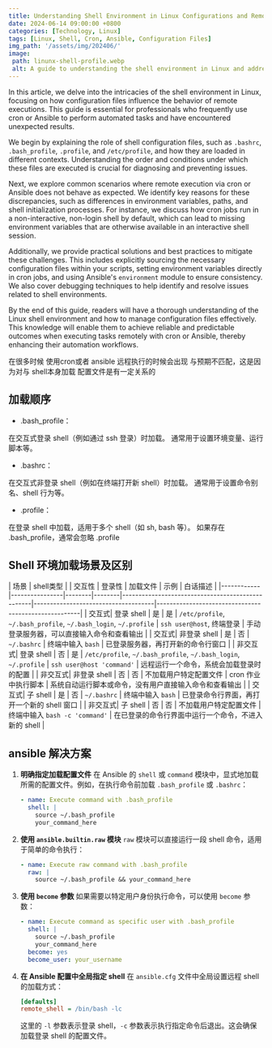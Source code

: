 ```yaml
---
title: Understanding Shell Environment in Linux Configurations and Remote Execution Challenges
date: 2024-06-14 09:00:00 +0800
categories: [Technology, Linux]
tags: [Linux, Shell, Cron, Ansible, Configuration Files]
img_path: '/assets/img/202406/'
image:
 path: linunx-shell-profile.webp
 alt: A guide to understanding the shell environment in Linux and addressing challenges in remote execution using cron and Ansible.
---
```


In this article, we delve into the intricacies of the shell environment in Linux, focusing on how configuration files influence the behavior of remote executions. This guide is essential for professionals who frequently use cron or Ansible to perform automated tasks and have encountered unexpected results.

We begin by explaining the role of shell configuration files, such as `.bashrc`, `.bash_profile`, `.profile`, and `/etc/profile`, and how they are loaded in different contexts. Understanding the order and conditions under which these files are executed is crucial for diagnosing and preventing issues.

Next, we explore common scenarios where remote execution via cron or Ansible does not behave as expected. We identify key reasons for these discrepancies, such as differences in environment variables, paths, and shell initialization processes. For instance, we discuss how cron jobs run in a non-interactive, non-login shell by default, which can lead to missing environment variables that are otherwise available in an interactive shell session.

Additionally, we provide practical solutions and best practices to mitigate these challenges. This includes explicitly sourcing the necessary configuration files within your scripts, setting environment variables directly in cron jobs, and using Ansible's `environment` module to ensure consistency. We also cover debugging techniques to help identify and resolve issues related to shell environments.

By the end of this guide, readers will have a thorough understanding of the Linux shell environment and how to manage configuration files effectively. This knowledge will enable them to achieve reliable and predictable outcomes when executing tasks remotely with cron or Ansible, thereby enhancing their automation workflows.

在很多时候 使用cron或者 ansible 远程执行的时候会出现 与预期不匹配，这是因为对与 shell本身加载 配置文件是有一定关系的

## 加载顺序

- .bash_profile：

在交互式登录 shell（例如通过 ssh 登录）时加载。
通常用于设置环境变量、运行脚本等。

- .bashrc：

在交互式非登录 shell（例如在终端打开新 shell）时加载。
通常用于设置命令别名、shell 行为等。

- .profile：

在登录 shell 中加载，适用于多个 shell（如 sh, bash 等）。
如果存在 .bash_profile，通常会忽略 .profile


## Shell 环境加载场景及区别

| 场景     | shell类型 |                  | 交互性 | 登录性 | 加载文件                                         | 示例                                | 白话描述                                             |
|------------|----------------|--------|--------|--------------------------------------------------|-------------------------------------|------------------------------------------------------|
| 交互式| 登录 shell           | 是     | 是     | `/etc/profile`, `~/.bash_profile`, `~/.bash_login`, `~/.profile` | `ssh user@host`, 终端登录          | 手动登录服务器，可以直接输入命令和查看输出             |
| 交互式| 非登录 shell         | 是     | 否     | `~/.bashrc`                                      | 终端中输入 `bash`                  | 已登录服务器，再打开新的命令行窗口                    |
| 非交互式| 登录 shell         | 否     | 是     | `/etc/profile`, `~/.bash_profile`, `~/.bash_login`, `~/.profile` | `ssh user@host 'command'`          | 远程运行一个命令，系统会加载登录时的配置             |
| 非交互式| 非登录 shell       | 否     | 否     | 不加载用户特定配置文件                           | cron 作业中执行脚本                | 系统自动运行脚本或命令，没有用户直接输入命令和查看输出 |
| 交互式| 子 shell             | 是     | 否     | `~/.bashrc`                                      | 终端中输入 `bash`                  | 已登录命令行界面，再打开一个新的 shell 窗口            |
| 非交互式| 子 shell           | 否     | 否     | 不加载用户特定配置文件                           | 终端中输入 `bash -c 'command'`     | 在已登录的命令行界面中运行一个命令，不进入新的 shell  |



## ansible 解决方案

1. **明确指定加载配置文件**
   在 Ansible 的 `shell` 或 `command` 模块中，显式地加载所需的配置文件。例如，在执行命令前加载 `.bash_profile` 或 `.bashrc`：

   ```yaml
   - name: Execute command with .bash_profile
     shell: |
       source ~/.bash_profile
       your_command_here
   ```

2. **使用 `ansible.builtin.raw` 模块**
   `raw` 模块可以直接运行一段 shell 命令，适用于简单的命令执行：

   ```yaml
   - name: Execute raw command with .bash_profile
     raw: |
       source ~/.bash_profile && your_command_here
   ```

3. **使用 `become` 参数**
   如果需要以特定用户身份执行命令，可以使用 `become` 参数：

   ```yaml
   - name: Execute command as specific user with .bash_profile
     shell: |
       source ~/.bash_profile
       your_command_here
     become: yes
     become_user: your_username
   ```

4. **在 Ansible 配置中全局指定 shell**
   在 `ansible.cfg` 文件中全局设置远程 shell 的加载方式：

   ```ini
   [defaults]
   remote_shell = /bin/bash -lc
   ```

   这里的 `-l` 参数表示登录 shell，`-c` 参数表示执行指定命令后退出。这会确保加载登录 shell 的配置文件。

